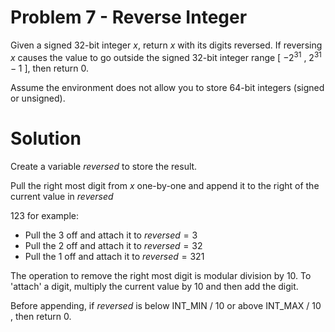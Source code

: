# Problem 7 - Reverse Integer

Given a signed 32-bit integer $x$, return $x$ with its digits reversed. If reversing $x$ causes the value to go outside the signed 32-bit integer range [ $-2^{31}$ , $2^{31} - 1$ ], then return $0$.

Assume the environment does not allow you to store 64-bit integers (signed or unsigned).

# Solution

Create a variable $reversed$ to store the result.

Pull the right most digit from $x$ one-by-one and append it to the right of the current value in $reversed$

$123$ for example:

-   Pull the $3$ off and attach it to $reversed = 3$
-   Pull the $2$ off and attach it to $reversed = 32$
-   Pull the $1$ off and attach it to $reversed = 321$

The operation to remove the right most digit is modular division by $10$. To 'attach' a digit, multiply the current value by $10$ and then add the digit.

Before appending, if $reversed$ is below INT_MIN / $10$ or above INT_MAX / $10$ , then return 0.
